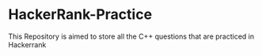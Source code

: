 # HackerRank-Practice
This Repository is aimed to store all the C++ questions that are practiced in Hackerrank
